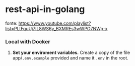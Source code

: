 # rest-api-in-golang
fonte: https://www.youtube.com/playlist?list=PLtFquUj7IL8WS6y_BXMREs3wWPO7NWp-x


### Local with Docker

1. **Set your enviroment variables.** Create a copy of the file app/`.env.example` provided
   and name it `.env` in the root.
